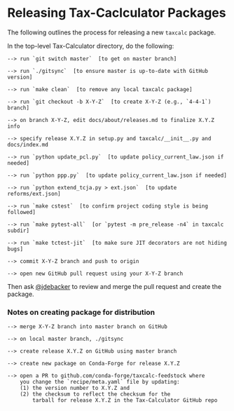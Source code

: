 Releasing Tax-Caclculator Packages
==================================

The following outlines the process for releasing a new `taxcalc` package.

In the top-level Tax-Calculator directory, do the following:

```
--> run `git switch master`  [to get on master branch]

--> run `./gitsync`  [to ensure master is up-to-date with GitHub version]

--> run `make clean`  [to remove any local taxcalc package]

--> run `git checkout -b X-Y-Z`  [to create X-Y-Z (e.g., `4-4-1`) branch]

--> on branch X-Y-Z, edit docs/about/releases.md to finalize X.Y.Z info

--> specify release X.Y.Z in setup.py and taxcalc/__init__.py and docs/index.md

--> run `python update_pcl.py`  [to update policy_current_law.json if needed]

--> run `python ppp.py`  [to update policy_current_law.json if needed]

--> run `python extend_tcja.py > ext.json`  [to update reforms/ext.json]

--> run `make cstest`  [to confirm project coding style is being followed]

--> run `make pytest-all`  [or `pytest -m pre_release -n4` in taxcalc subdir]

--> run `make tctest-jit`  [to make sure JIT decorators are not hiding bugs]

--> commit X-Y-Z branch and push to origin

--> open new GitHub pull request using your X-Y-Z branch
```

Then ask [@jdebacker](https://github.com/jdebacker/) to review and
merge the pull request and create the package.


### Notes on creating package for distribution

```
--> merge X-Y-Z branch into master branch on GitHub

--> on local master branch, ./gitsync

--> create release X.Y.Z on GitHub using master branch

--> create new package on Conda-Forge for release X.Y.Z

--> open a PR to github.com/conda-forge/taxcalc-feedstock where
    you change the `recipe/meta.yaml` file by updating:
    (1) the version number to X.Y.Z and
    (2) the checksum to reflect the checksum for the
        tarball for release X.Y.Z in the Tax-Calculator GitHub repo
```
